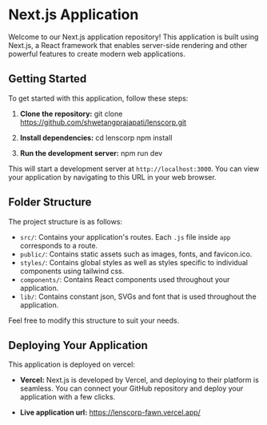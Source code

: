 # Next.js Application

Welcome to our Next.js application repository! This application is built using Next.js, a React framework that enables server-side rendering and other powerful features to create modern web applications.

## Getting Started

To get started with this application, follow these steps:

1. **Clone the repository:**
   git clone https://github.com/shwetangprajapati/lenscorp.git

2. **Install dependencies:**
   cd lenscorp
   npm install

3. **Run the development server:**
   npm run dev

This will start a development server at `http://localhost:3000`. You can view your application by navigating to this URL in your web browser.

## Folder Structure

The project structure is as follows:

- `src/`: Contains your application's routes. Each `.js` file inside `app` corresponds to a route.
- `public/`: Contains static assets such as images, fonts, and favicon.ico.
- `styles/`: Contains global styles as well as styles specific to individual components using tailwind css.
- `components/`: Contains React components used throughout your application.
- `lib/`: Contains constant json, SVGs and font that is used throughout the application.

Feel free to modify this structure to suit your needs.

## Deploying Your Application

This application is deployed on vercel:

- **Vercel:** Next.js is developed by Vercel, and deploying to their platform is seamless. You can connect your GitHub repository and deploy your application with a few clicks.

- **Live application url:**
  https://lenscorp-fawn.vercel.app/
